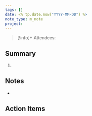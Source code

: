 ```yaml
---
tags: []
date: <% tp.date.now("YYYY-MM-DD") %>
note_type: m_note
project:
---
```


> [!info]+
>Attendees: 


## Summary
1. 


## Notes
* 


## Action Items
